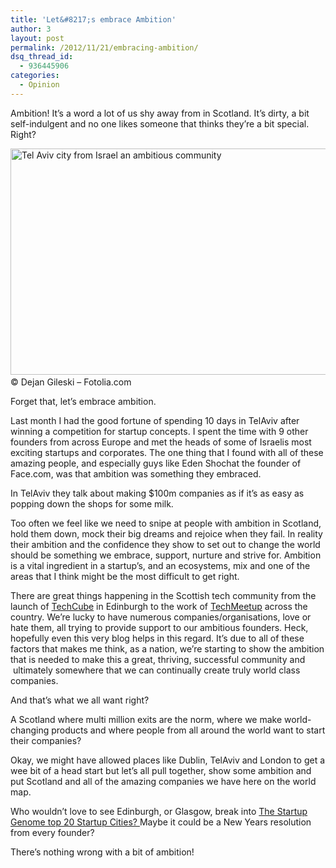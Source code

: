```yaml
---
title: 'Let&#8217;s embrace Ambition'
author: 3
layout: post
permalink: /2012/11/21/embracing-ambition/
dsq_thread_id:
  - 936445906
categories:
  - Opinion
---
```

Ambition! It’s a word a lot of us shy away from in Scotland. It’s dirty, a bit self-indulgent and no one likes someone that thinks they’re a bit special. Right?

[<img class="aligncenter size-full wp-image-9711" title="Tel Aviv city from Israel" src="http://www.rookieoven.com/wp-content/uploads/2012/11/embrace-ambition.jpeg" alt="Tel Aviv city from Israel an ambitious community" width="540" height="362" />][1][  
][2] © Dejan Gileski &#8211; Fotolia.com

Forget that, let’s embrace ambition.

Last month I had the good fortune of spending 10 days in TelAviv after winning a competition for startup concepts. I spent the time with 9 other founders from across Europe and met the heads of some of Israelis most exciting startups and corporates. The one thing that I found with all of these amazing people, and especially guys like Eden Shochat the founder of Face.com, was that ambition was something they embraced.

In TelAviv they talk about making $100m companies as if it’s as easy as popping down the shops for some milk.

Too often we feel like we need to snipe at people with ambition in Scotland, hold them down, mock their big dreams and rejoice when they fail. In reality their ambition and the confidence they show to set out to change the world should be something we embrace, support, nurture and strive for. Ambition is a vital ingredient in a startup’s, and an ecosystems, mix and one of the areas that I think might be the most difficult to get right.

There are great things happening in the Scottish tech community from the launch of [TechCube][3] in Edinburgh to the work of [TechMeetup][4] across the country. We&#8217;re lucky to have numerous companies/organisations, love or hate them, all trying to provide support to our ambitious founders. Heck, hopefully even this very blog helps in this regard. It&#8217;s due to all of these factors that makes me think, as a nation, we’re starting to show the ambition that is needed to make this a great, thriving, successful community and  ultimately somewhere that we can continually create truly world class companies.

And that’s what we all want right?

A Scotland where multi million exits are the norm, where we make world-changing products and where people from all around the world want to start their companies?

Okay, we might have allowed places like Dublin, TelAviv and London to get a wee bit of a head start but let’s all pull together, show some ambition and put Scotland and all of the amazing companies we have here on the world map.

Who wouldn&#8217;t love to see Edinburgh, or Glasgow, break into [The Startup Genome top 20 Startup Cities? ][5] Maybe it could be a New Years resolution from every founder?

There’s nothing wrong with a bit of ambition!

 [1]: http://www.rookieoven.com/wp-content/uploads/2012/11/embrace-ambition.jpeg
 [2]: http://www.rookieoven.com/wp-content/uploads/2012/11/Fotolia_5811750_Subscription_Monthly_XL.jpg
 [3]: http://techcu.be "TechCube Edinburgh"
 [4]: http://techmeetup.co.uk "TechMeetup Scotland"
 [5]: http://thenextweb.com/insider/2012/11/20/tel-aviv-la-and-seattle-are-ahead-of-new-york-city-in-a-new-global-ranking-of-the-top-20-startup-ecosystems/?fromcat=all
